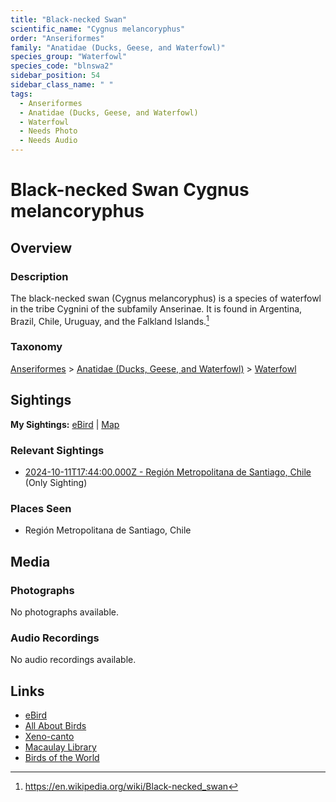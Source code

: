```yaml
---
title: "Black-necked Swan"
scientific_name: "Cygnus melancoryphus"
order: "Anseriformes"
family: "Anatidae (Ducks, Geese, and Waterfowl)"
species_group: "Waterfowl"
species_code: "blnswa2"
sidebar_position: 54
sidebar_class_name: " "
tags: 
  - Anseriformes
  - Anatidae (Ducks, Geese, and Waterfowl)
  - Waterfowl
  - Needs Photo
  - Needs Audio
---
```


# Black-necked Swan <span className='sci_name'>Cygnus melancoryphus</span>

## Overview

### Description
The black-necked swan (Cygnus melancoryphus) is a species of waterfowl in the tribe Cygnini of the subfamily Anserinae. It is found in Argentina, Brazil, Chile, Uruguay, and the Falkland Islands.[^1]

[^1]: https://en.wikipedia.org/wiki/Black-necked_swan

### Taxonomy
[Anseriformes](/tags/anseriformes) > [Anatidae (Ducks, Geese, and Waterfowl)](/tags/anatidae-ducks-geese-and-waterfowl) > [Waterfowl](/tags/waterfowl)


## Sightings

**My Sightings:** [eBird](https://ebird.org/lifelist?r=world&time=life&spp=blnswa2) | [Map](/map?species_code=blnswa2)

### Relevant Sightings

* [2024-10-11T17:44:00.000Z - Región Metropolitana de Santiago, Chile](https://ebird.org/checklist/S198398422) (Only Sighting)

### Places Seen

* Región Metropolitana de Santiago, Chile



## Media
### Photographs
No photographs available.

### Audio Recordings
No audio recordings available.

## Links
* [eBird](https://ebird.org/species/blnswa2) 
* [All About Birds](https://www.allaboutbirds.org/guide/blnswa2) 
* [Xeno-canto](https://www.xeno-canto.org/species/cygnus-melancoryphus) 
* [Macaulay Library](https://search.macaulaylibrary.org/catalog?taxonCode=blnswa2&sort=rating_rank_desc)
* [Birds of the World](https://birdsoftheworld.org/bow/species/blnswa2)
